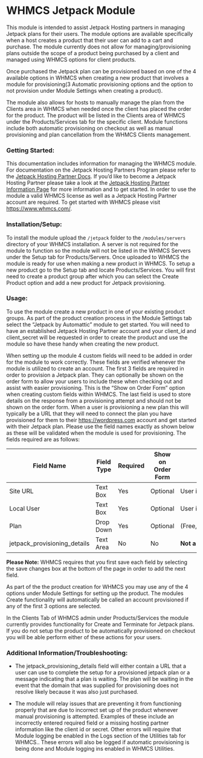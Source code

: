 # WHMCS Jetpack Module

This module is intended to assist Jetpack Hosting partners in managing Jetpack plans for their users. The module options are available specifically when a host creates a product that their user can add to a cart and purchase. The module currently does not allow for managing/provisioning plans outside the scope of a product being purchased by a client and managed using WHMCS options for client products. 

Once purchased the Jetpack plan can be provisioned based on one of the 4 available options in WHMCS when creating a new product that involves a module for provisioning(3 Automatic provisioning options and the option to not provision under Module Settings when creating a product). 

The module also allows for hosts to manually manage the plan from the Clients area in WHMCS when needed once the client has placed the order for the product. The product will be listed in the Clients area of WHMCS under the Products/Services tab for the specific client. Module functions include both automatic provisioning on checkout as well as manual provisioning and plan cancellation from the WHMCS Clients management. 

### Getting Started:
This documentation includes information for managing the WHMCS module. For documentation on the Jetpack Hosting Partners Program please refer to the [Jetpack Hosting Partner Docs][jetpack partner docs]. If you’d like to become a Jetpack Hosting Partner please take a look at the [Jetpack Hosting Partner Information Page][jetpack partner info] for more information and to get started. In order to use the module a valid WHMCS license as well as a Jetpack Hosting Partner account are required. To get started with WHMCS please visit https://www.whmcs.com/. 

### Installation/Setup:
To install the module upload the ```/jetpack``` folder to the ```/modules/servers``` directory of your WHMCS installation. A server is not required for the module to function so the module will not be listed in the WHMCS Servers under the Setup tab for Products/Servers. Once uploaded to WHMCS the module is ready for use when making a new product in WHMCS. To setup a new product go to the Setup tab and locate Products/Services. You will first need to create a product group after which you can select the Create Product option and add a new product for Jetpack provisioning.

### Usage:
To use the module create a new product in one of your existing product groups. As part of the product creation process in the Module Settings tab select the “Jetpack by Automattic” module to get started. You will need to have an established Jetpack Hosting Partner account and your client_id and client_secret will be requested in order to create the product and use the module so have these handy when creating the new product. 

When setting up the module 4 custom fields will need to be added in order for the module to work correctly. These fields are verified whenever the module is utilized to create an account. The first 3 fields are required in order to provision a Jetpack plan. They can optionally be shown on the order form to allow your users to include these when checking out and assist with easier provisioning. This is the “Show on Order Form” option when creating custom fields within WHMCS. The last field is used to store details on the response from a provisioning attempt and should not be shown on the order form. When a user is provisioning a new plan this will typically be a URL that they will need to connect the plan you have provisioned for them to their https://wordpress.com account and get started with their Jetpack plan. Please use the field names exactly as shown below as these will be validated when the module is used for provisioning. The fields required are as follows:


| Field Name | Field Type | Required | Show on Order Form | Value |
| ------ | ------ | ------ | ------ | ------
| Site URL | Text Box | Yes | Optional | User input field
| Local User | Text Box | Yes | Optional | User input field
| Plan | Drop Down | Yes | Optional | (Free,Personal,Premium,Professional)
| jetpack_provisioning_details | Text Area | No | No | **Not a user field**

**Please Note:** WHMCS requires that you first save each field by selecting the save changes box at the bottom of the page in order to add the next field.

As part of the the product creation for WHMCS you may use any of the 4 options under Module Settings for setting up the product. The modules Create functionality will automatically be called an account provisioned if any of the first 3 options are selected.  

In the Clients Tab of WHMCS admin under Products/Services the module currently provides functionality for Create and Terminate for Jetpack plans. If you do not setup the product to be automatically provisioned on checkout you will be able perform either of these actions for your users. 

### Additional Information/Troubleshooting:
- The jetpack_provisioning_details field will either contain a URL that a user can use to complete the setup for a provisioned jetpack plan or a message indicating that a plan is waiting. The plan will be waiting in the event that the domain that was supplied for provisioning does not resolve likely because it was also just purchased.

- The module will relay issues that are preventing it from functioning properly that are due to incorrect set up of the product whenever manual provisioning is attempted. Examples of these include an incorrectly entered required field or a missing hosting partner information like the client id or secret. Other errors will require that Module logging be enabled in the Logs section of the Utilities tab for WHMCS.. These errors will also be logged if automatic provisioning is being done and Module logging ins enabled in WHMCS Utilities. 


[//]: # 
[jetpack partner docs]: <https://github.com/Automattic/jetpack/tree/master/docs/partners>
[jetpack partner info]: <https://jetpack.com/for/hosts/>
